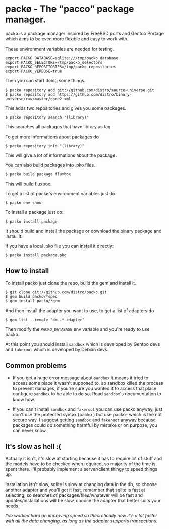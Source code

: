 packø - The "pacco" package manager.
====================================

packø is a package manager inspired by FreeBSD ports and Gentoo Portage which aims
to be even more flexible and easy to work with.

These environment variables are needed for testing.

    export PACKO_DATABASE=sqlite:///tmp/packo_database
    export PACKO_SELECTORS=/tmp/packo_selectors
    export PACKO_REPOSITORIES=/tmp/packo_repositories
    export PACKO_VERBOSE=true

Then you can start doing some things.

    $ packo repository add git://github.com/distro/source-universe.git
    $ packo repository add https://github.com/distro/binary-universe/raw/master/core2.xml

This adds two repositories and gives you some packages.

    $ packo repository search "(library)"

This searches all packages that have library as tag.

To get more informations about packages do

    $ packo repository info "(library)"

This will give a lot of informations about the package.

You can also build packages into .pko files.

    $ packo build package fluxbox

This will build fluxbox.

To get a list of packø's environment variables just do:

    $ packo env show

To install a package just do:

    $ packo install package

It should build and install the package or download the binary package and install it.

If you have a local .pko file you can install it directly:

    $ packo install package.pko

How to install
--------------

To install packo just clone the repo, build the gem and install it.

    $ git clone git://github.com/distro/packo.git
    $ gem build packo/*spec
    $ gem install packo/*gem

And then install the adapter you want to use, to get a list of adapters do

    $ gem list --remote "dm-.*-adapter"

Then modify the `PACKO_DATABASE` env variable and you're ready to use packo.

At this point you should install `sandbox` which is developed by Gentoo devs
and `fakeroot` which is developed by Debian devs.

Common problems
---------------

*   If you get a huge error message about `sandbox` it means it tried to access some place it wasn't supposed
    to, so sandbox killed the process to prevent damages, if you're sure you wanted it to access that place configure
    `sandbox` to be able to do so. Read `sandbox`'s documentation to know how.

*   If you can't install `sandbox` and `fakeroot` you can use packo anyway, just don't use the protected syntax (packo <command>) but use
    packo-<command> which is the not secure way. I suggest getting `sandbox` and `fakeroot` anyway because packages could do something harmful by mistake or on purpose, you can never know.

It's slow as hell :(
--------------------

Actually it isn't, it's slow at starting because it has to require lot of stuff and the models have to be checked when required,
so majority of the time is spent there. I'll probably implement a server/client thingy to speed things up.

Installation isn't slow, sqlite is slow at changing data in the db, so choose another adapter and you'll get it fast, remember
that sqlite is fast at selecting, so searches of packages/files/whatever will be fast and updates/installations will be slow,
choose the adapter that better suits your needs.

_I've worked hard on improving speed so theoretically now it's a lot faster with all the data changing, as long as the 
adapter supports transactions._
